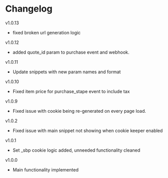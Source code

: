 # Changelog

v1.0.13
- fixed broken url generation logic

v1.0.12
- added quote_id param to purchase event and webhook.

v1.0.11
- Update snippets with new param names and format

v1.0.10
- Fixed item price for purchase_stape event to include tax

v1.0.9
- Fixed issue with cookie being re-generated on every page load.

v1.0.2
- Fixed issue with main snippet not showing when cookie keeper enabled

v1.0.1
- Set _sbp cookie logic added, unneeded functionality cleaned

v1.0.0
- Main functionality implemented
